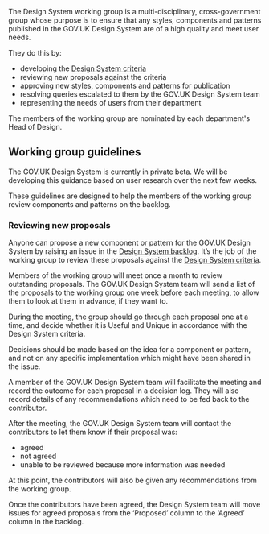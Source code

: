 The Design System working group is a multi-disciplinary, cross-government group whose purpose is to ensure that any styles, 
components and patterns published in the GOV.UK Design System are of a high quality and meet user needs.

They do this by:

- developing the [Design System criteria](https://github.com/alphagov/govuk-design-system-backlog/blob/master/docs/CRITERIA.md)
- reviewing new proposals against the criteria
- approving new styles, components and patterns for publication
- resolving queries escalated to them by the GOV.UK Design System team
- representing the needs of users from their department

The members of the working group are nominated by each department's Head of Design.

## Working group guidelines

The GOV.UK Design System is currently in private beta. We will be developing this guidance based on user research over the next few weeks.

These guidelines are designed to help the members of the working group review components and patterns on the backlog. 

### Reviewing new proposals

Anyone can propose a new component or pattern for the GOV.UK Design System by raising an issue in the [Design System backlog](https://github.com/alphagov/govuk-design-system-backlog). It’s the job of the working group to review these proposals against the [Design System criteria](https://github.com/alphagov/govuk-design-system-backlog/blob/master/docs/CRITERIA.md).

Members of the working group will meet once a month to review outstanding proposals. The GOV.UK Design System team will send a list of the proposals to the working group one week before each meeting, to allow them to look at them in advance, if they want to.

During the meeting, the group should go through each proposal one at a time, and decide whether it is Useful and Unique in accordance with the Design System criteria. 

Decisions should be made based on the idea for a component or pattern, and not on any specific implementation which might have been shared in the issue. 

A member of the GOV.UK Design System team will facilitate the meeting and record  the outcome for each proposal in a decision log. They will also record details of any recommendations which need to be fed back to the contributor. 

After the meeting, the GOV.UK Design System team will contact the contributors to let them know if their proposal was:

- agreed
- not agreed
- unable to be reviewed because more information was needed

At this point, the contributors will also be given any recommendations from the working group. 

Once the contributors have been agreed, the Design System team will move issues for agreed proposals from the ‘Proposed’ column to the ‘Agreed’ column in the backlog. 
